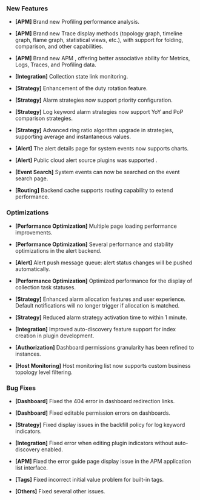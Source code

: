 ### New Features



- **[APM]** Brand new Profiling performance analysis.

- **[APM]** Brand new Trace display methods (topology graph, timeline graph, flame graph, statistical views, etc.), with support for folding, comparison, and other capabilities.

- **[APM]** Brand new APM , offering better associative ability for Metrics, Logs, Traces, and Profiling data.

- **[Integration]** Collection state link monitoring.

- **[Strategy]** Enhancement of the duty rotation feature.

- **[Strategy]** Alarm strategies now support priority configuration.

- **[Strategy]** Log keyword alarm strategies now support YoY and PoP comparison strategies.

- **[Strategy]** Advanced ring ratio algorithm upgrade in strategies, supporting average and instantaneous values.

- **[Alert]** The alert details page for system events now supports charts.

- **[Alert]** Public cloud alert source plugins was supported .

- **[Event Search]** System events can now be searched on the event search page.

- **[Routing]** Backend cache supports routing capability to extend performance.



### Optimizations



- **[Performance Optimization]** Multiple page loading performance improvements.

- **[Performance Optimization]** Several performance and stability optimizations in the alert backend.

- **[Alert]** Alert push message queue: alert status changes will be pushed automatically.

- **[Performance Optimization]** Optimized performance for the display of collection task statuses.

- **[Strategy]** Enhanced alarm allocation features and user experience. Default notifications will no longer trigger if allocation is matched.

- **[Strategy]** Reduced alarm strategy activation time to within 1 minute.

- **[Integration]** Improved auto-discovery feature support for index creation in plugin development.

- **[Authorization]** Dashboard permissions granularity has been refined to instances.

- **[Host Monitoring]** Host monitoring list now supports custom business topology level filtering.



### Bug Fixes



- **[Dashboard]** Fixed the 404 error in dashboard redirection links.

- **[Dashboard]** Fixed editable permission errors on dashboards.

- **[Strategy]** Fixed display issues in the backfill policy for log keyword indicators.

- **[Integration]** Fixed error when editing plugin indicators without auto-discovery enabled.

- **[APM]** Fixed the error guide page display issue in the APM application list interface.

- **[Tags]** Fixed incorrect initial value problem for built-in tags.

- **[Others]** Fixed several other issues.